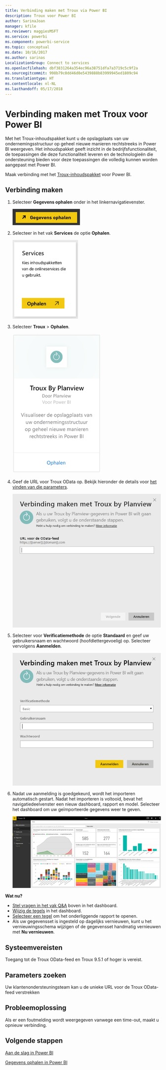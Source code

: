 ```yaml
---
title: Verbinding maken met Troux via Power BI
description: Troux voor Power BI
author: SarinaJoan
manager: kfile
ms.reviewer: maggiesMSFT
ms.service: powerbi
ms.component: powerbi-service
ms.topic: conceptual
ms.date: 10/16/2017
ms.author: sarinas
LocalizationGroup: Connect to services
ms.openlocfilehash: dbf3831264a354ec96a38751dfa7a3719c5c9f2a
ms.sourcegitcommit: 998b79c0dd46d0e5439888b83999945ed1809c94
ms.translationtype: HT
ms.contentlocale: nl-NL
ms.lasthandoff: 05/17/2018
---
```

# <a name="connect-to-troux-for-power-bi"></a>Verbinding maken met Troux voor Power BI
Met het Troux-inhoudspakket kunt u de opslagplaats van uw ondernemingsstructuur op geheel nieuwe manieren rechtstreeks in Power BI weergeven. Het inhoudspakket geeft inzicht in de bedrijfsfunctionaliteit, de toepassingen die deze functionaliteit leveren en de technologieën die ondersteuning bieden voor deze toepassingen die volledig kunnen worden aangepast met Power BI.

Maak verbinding met het [Troux-inhoudspakket](https://app.powerbi.com/getdata/services/troux) voor Power BI.

## <a name="how-to-connect"></a>Verbinding maken
1. Selecteer **Gegevens ophalen** onder in het linkernavigatievenster.
   
   ![](media/service-connect-to-troux/getdata.png)
2. Selecteer in het vak **Services** de optie **Ophalen**.
   
   ![](media/service-connect-to-troux/services.png)
3. Selecteer **Troux** \> **Ophalen**.
   
   ![](media/service-connect-to-troux/troux.png)
4. Geef de URL voor Troux OData op. Bekijk hieronder de details voor [het vinden van die parameters](#FindingParams).
   
   ![](media/service-connect-to-troux/params.png)
5. Selecteer voor **Verificatiemethode** de optie **Standaard** en geef uw gebruikersnaam en wachtwoord (hoofdlettergevoelig) op. Selecteer vervolgens **Aanmelden**.
   
    ![](media/service-connect-to-troux/creds.png)
6. Nadat uw aanmelding is goedgekeurd, wordt het importeren automatisch gestart. Nadat het importeren is voltooid, bevat het navigatiedeelvenster een nieuw dashboard, rapport en model. Selecteer het dashboard om uw geïmporteerde gegevens weer te geven.
   
     ![](media/service-connect-to-troux/dashboard.png)

**Wat nu?**

* [Stel vragen in het vak Q&A](power-bi-q-and-a.md) boven in het dashboard.
* [Wijzig de tegels](service-dashboard-edit-tile.md) in het dashboard.
* [Selecteer een tegel](service-dashboard-tiles.md) om het onderliggende rapport te openen.
* Als uw gegevensset is ingesteld op dagelijks vernieuwen, kunt u het vernieuwingsschema wijzigen of de gegevensset handmatig vernieuwen met **Nu vernieuwen**.

## <a name="system-requirements"></a>Systeemvereisten
Toegang tot de Troux OData-feed en Troux 9.5.1 of hoger is vereist.

<a name="FindingParams"></a>

## <a name="finding-parameters"></a>Parameters zoeken
Uw klantenondersteuningsteam kan u de unieke URL voor de Troux OData-feed verstrekken

## <a name="troubleshooting"></a>Probleemoplossing
Als er een foutmelding wordt weergegeven vanwege een time-out, maakt u opnieuw verbinding.

## <a name="next-steps"></a>Volgende stappen
[Aan de slag in Power BI](service-get-started.md)

[Gegevens ophalen in Power BI](service-get-data.md)

